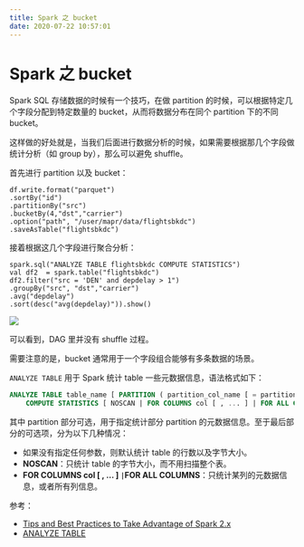 ```yaml
---
title: Spark 之 bucket
date: 2020-07-22 10:57:01
---
```

# Spark 之 bucket

Spark SQL 存储数据的时候有一个技巧，在做 partition 的时候，可以根据特定几个字段分配到特定数量的 bucket，从而将数据分布在同个 partition 下的不同 bucket。

这样做的好处就是，当我们后面进行数据分析的时候，如果需要根据那几个字段做统计分析（如 group by），那么可以避免 shuffle。

首先进行 partition 以及 bucket：

```vim
df.write.format("parquet")
.sortBy("id")
.partitionBy("src")
.bucketBy(4,"dst","carrier")
.option("path", "/user/mapr/data/flightsbkdc")
.saveAsTable("flightsbkdc")
```

接着根据这几个字段进行聚合分析：

```vim
spark.sql("ANALYZE TABLE flightsbkdc COMPUTE STATISTICS")
val df2  = spark.table("flightsbkdc")
df2.filter("src = 'DEN' and depdelay > 1")
.groupBy("src", "dst","carrier")
.avg("depdelay")
.sort(desc("avg(depdelay)")).show()
```

![](https://mapr.com/blog/tips-and-best-practices-to-take-advantage-of-spark-2-x/assets/image15.png)

可以看到，DAG 里并没有 shuffle 过程。

需要注意的是，bucket 通常用于一个字段组合能够有多条数据的场景。

`ANALYZE TABLE` 用于 Spark 统计 table 一些元数据信息，语法格式如下：

```sql
ANALYZE TABLE table_name [ PARTITION ( partition_col_name [ = partition_col_val ] [ , ... ] ) ]
    COMPUTE STATISTICS [ NOSCAN | FOR COLUMNS col [ , ... ] | FOR ALL COLUMNS ]
```

其中 partition 部分可选，用于指定统计部分 partition 的元数据信息。至于最后部分的可选项，分为以下几种情况：

* 如果没有指定任何参数，则默认统计 table 的行数以及字节大小。
* **NOSCAN**：只统计 table 的字节大小，而不用扫描整个表。
* **FOR COLUMNS col \[ , ... \] `|`FOR ALL COLUMNS**：只统计某列的元数据信息，或者所有列信息。

参考：

* [Tips and Best Practices to Take Advantage of Spark 2.x](https://mapr.com/blog/tips-and-best-practices-to-take-advantage-of-spark-2-x/)
* [ANALYZE TABLE](https://spark.apache.org/docs/3.0.0-preview/sql-ref-syntax-aux-analyze-table.html)

